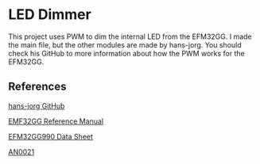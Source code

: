 LED Dimmer
=================

This project uses PWM to dim the internal LED from the EFM32GG. I made the main file, but the other modules are made by hans-jorg. You should check his GitHub to more information about how the PWM works for the EFM32GG.

References
----------

[hans-jorg GitHub](https://github.com/hans-jorg/efm32gg-stk3700-gcc-cmsis)

[EMF32GG Reference Manual](https://www.silabs.com/documents/public/reference-manuals/EFM32GG-RM.pdf)

[EFM32GG990 Data Sheet](https://www.silabs.com/documents/public/data-sheets/efm32gg-datasheet.pdf)

[AN0021](https://www.silabs.com/documents/public/application-notes/AN0021.pdf)

